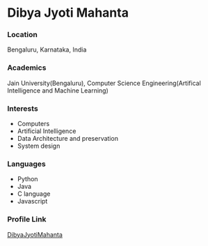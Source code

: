 # Dibya Jyoti Mahanta

### Location

Bengaluru, Karnataka, India

### Academics

Jain University(Bengaluru), Computer Science Engineering(Artifical Intelligence and Machine Learning)

### Interests

- Computers
- Artificial Intelligence
- Data Architecture and preservation
- System design

### Languages

- Python
- Java
- C language
- Javascript

### Profile Link

[DibyaJyotiMahanta](https://github.com/DibyaJyotiMahanta)

